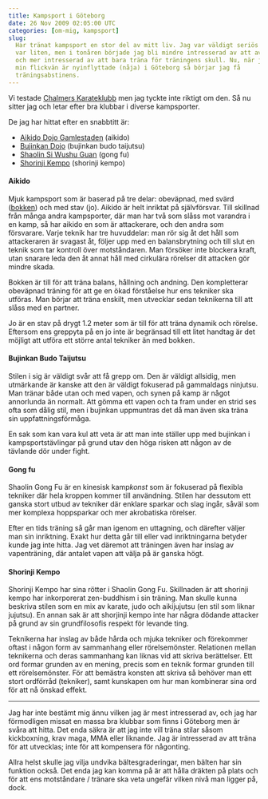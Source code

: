 ```yaml
---
title: Kampsport i Göteborg
date: 26 Nov 2009 02:05:00 UTC
categories: [om-mig, kampsport]
slug:
  Har tränat kampsport en stor del av mitt liv. Jag var väldigt seriös när jag
  var liten, men i tonåren började jag bli mindre intresserad av att avancera
  och mer intresserad av att bara träna för träningens skull. Nu, när jag och
  min flickvän är nyinflyttade (nåja) i Göteborg så börjar jag få
  träningsabstinens.
---
```


Vi testade [Chalmers Karateklubb](http://www.chalmerskarate.se/) men jag tyckte inte riktigt om den. Så nu sitter jag och letar efter bra klubbar i diverse kampsporter.

De jag har hittat efter en snabbtitt är:

- [Aikido Dojo Gamlestaden](http://www.aikidodojogamlestaden.se/) (aikido)
- [Bujinkan Dojo](http://www.budo.org/) (bujinkan budo taijutsu)
- [Shaolin Si Wushu Guan](http://www.shaolin.se/traning/gongfu) (gong fu)
- [Shorinji Kempo](http://www.shorinji-kempo.org/gbg/) (shorinji kempo)

#### Aikido
Mjuk kampsport som är baserad på tre delar: obeväpnad, med svärd ([bokken](http://en.wikipedia.org/wiki/Bokken)) och med stav (jo). Aikido är helt inriktat på självförsvar. Till skillnad från många andra kampsporter, där man har två som slåss mot varandra i en kamp, så har aikido en som är attackerare, och den andra som försvarare. Varje teknik har tre huvuddelar: man rör sig åt det håll som attackeraren är svagast åt, följer upp med en balansbrytning och till slut en teknik som tar kontroll över motståndaren. Man försöker inte blockera kraft, utan snarare leda den åt annat håll med cirkulära rörelser dit attacken gör mindre skada.

Bokken är till för att träna balans, hållning och andning. Den kompletterar obeväpnad träning för att ge en ökad förståelse hur ens tekniker ska utföras. Man börjar att träna enskilt, men utvecklar sedan teknikerna till att slåss med en partner.

Jo är en stav på drygt 1.2 meter som är till för att träna dynamik och rörelse. Eftersom ens greppyta på en jo inte är begränsad till ett litet handtag är det möjligt att utföra ett större antal tekniker än med bokken.

#### Bujinkan Budo Taijutsu
Stilen i sig är väldigt svår att få grepp om. Den är väldigt allsidig, men utmärkande är kanske att den är väldigt fokuserad på gammaldags ninjutsu. Man tränar både utan och med vapen, och synen på kamp är något annorlunda än normalt. Att gömma ett vapen och ta fram under en strid ses ofta som dålig stil, men i bujinkan uppmuntras det då man även ska träna sin uppfattningsförmåga.

En sak som kan vara kul att veta är att man inte ställer upp med bujinkan i kampsportstävlingar på grund utav den höga risken att någon av de tävlande dör under fight.

#### Gong fu
Shaolin Gong Fu är en kinesisk kamp*konst* som är fokuserad på flexibla tekniker där hela kroppen kommer till användning. Stilen har dessutom ett ganska stort utbud av tekniker där enklare sparkar och slag ingår, såväl som mer komplexa hoppsparkar och mer akrobatiska rörelser.

Efter en tids träning så går man igenom en uttagning, och därefter väljer man sin inriktning. Exakt hur detta går till eller vad inriktningarna betyder kunde jag inte hitta. Jag vet däremot att träningen även har inslag av vapenträning, där antalet vapen att välja på är ganska högt.

#### Shorinji Kempo
Shorinji Kempo har sina rötter i Shaolin Gong Fu. Skillnaden är att shorinji kempo har inkorporerat zen-buddhism i sin träning. Man skulle kunna beskriva stilen som en mix av karate, judo och aikijujutsu (en stil som liknar jujutsu). En annan sak är att shorjinji kempo inte har några dödande attacker på grund av sin grundfilosofis respekt för levande ting.

Teknikerna har inslag av både hårda och mjuka tekniker och förekommer oftast i någon form av sammanhang eller rörelsemönster. Relationen mellan teknikerna och deras sammanhang kan liknas vid att skriva berättelser. Ett ord formar grunden av en mening, precis som en teknik formar grunden till ett rörelsemönster. För att bemästra konsten att skriva så behöver man ett stort ordförråd (tekniker), samt kunskapen om hur man kombinerar sina ord för att nå önskad effekt.

---

Jag har inte bestämt mig ännu vilken jag är mest intresserad av, och jag har förmodligen missat en massa bra klubbar som finns i Göteborg men är svåra att hitta. Det enda säkra är att jag inte vill träna stilar såsom kickboxning, krav maga, MMA eller liknande. Jag är intresserad av att träna för att utvecklas; inte för att kompensera för någonting.

Allra helst skulle jag vilja undvika bältesgraderingar, men bälten har sin funktion också. Det enda jag kan komma på är att hålla dräkten på plats och för att ens motståndare / tränare ska veta ungefär vilken nivå man ligger på, dock.
